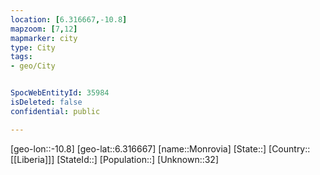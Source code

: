```yaml
---
location: [6.316667,-10.8]
mapzoom: [7,12] 
mapmarker: city 
type: City
tags:
- geo/City


SpocWebEntityId: 35984
isDeleted: false
confidential: public

---
```

[geo-lon::-10.8]
[geo-lat::6.316667]
[name::Monrovia]
[State::]
[Country::[[Liberia]]]
[StateId::]
[Population::]
[Unknown::32]

